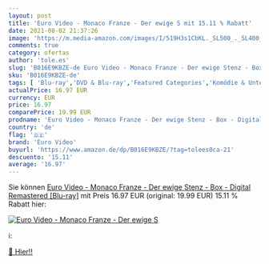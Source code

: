 ```yaml
---
layout: post
title: 'Euro Video - Monaco Franze - Der ewige S mit 15.11 % Rabatt'
date: 2021-08-02 21:37:26
image: 'https://m.media-amazon.com/images/I/519H3s1CbKL._SL500_._SL400_.jpg'
comments: true
category: ofertas
author: 'tole.es'
slug: 'B016E9KBZE-de Euro Video - Monaco Franze - Der ewige Stenz - Box -...'
sku: 'B016E9KBZE-de'
tags: [ 'Blu-ray','DVD & Blu-ray','Featured Categories','Komödie & Unterhaltung','Serien & TV-Produktionen','euro video', ]
actualPrice: 16.97 EUR
currency: EUR
price: 16.97
comparePrice: 19.99 EUR
prodname: 'Euro Video - Monaco Franze - Der ewige Stenz - Box - Digital Remastered [Blu-ray]'
country: 'de'
flag: '🇩🇪'
brand: 'Euro Video'
buyurl: 'https://www.amazon.de/dp/B016E9KBZE/?tag=tolees0ca-21'
descuento: '15.11'
average: '16.97'
---
```


Sie können [Euro Video - Monaco Franze - Der ewige Stenz - Box - Digital Remastered [Blu-ray]](https://www.amazon.de/dp/B016E9KBZE/?tag=tolees0ca-21) mit Preis 16.97 EUR (original: 19.99 EUR) 15.11 % Rabatt hier:

[![Euro Video - Monaco Franze - Der ewige S](https://m.media-amazon.com/images/I/519H3s1CbKL._SL500_._SL400_.jpg)](https://www.amazon.de/dp/B016E9KBZE/?tag=tolees0ca-21)

ℹ️:


[🛒 Hier!!](https://www.amazon.de/dp/B016E9KBZE/?tag=tolees0ca-21)
